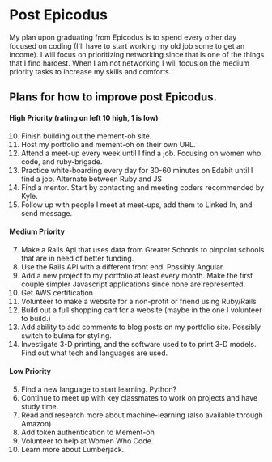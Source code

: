 # Post Epicodus

My plan upon graduating from Epicodus is to spend every other day focused on coding (I'll have to start working my old job some to get an income). I will focus on prioritizing networking since that is one of the things that I find hardest. When I am not networking I will focus on the medium priority tasks to increase my skills and comforts.


## Plans for how to improve post Epicodus.
#### High Priority (rating on left 10 high, 1 is low)

10. Finish building out the mement-oh site.
10. Host my portfolio and mement-oh on their own URL.
9. Attend a meet-up every week until I find a job. Focusing on women who code, and ruby-brigade.
9. Practice white-boarding every  day for 30-60 minutes on Edabit until I find a job. Alternate between Ruby and JS
8. Find a mentor. Start by contacting and meeting coders recommended by Kyle.
8. Follow up with people I meet at meet-ups, add them to Linked In, and send message.

#### Medium Priority
7. Make a Rails Api that uses data from Greater Schools to pinpoint schools that are in need of better funding.
7. Use the Rails API with a different front end. Possibly Angular.
6. Add a new project to my portfolio at least every month. Make the first couple simpler Javascript applications since none are represented.
6. Get AWS certification
6. Volunteer to make a website for a non-profit or friend using Ruby/Rails
6. Build out a full shopping cart for a website (maybe in the one I volunteer to build.)
6. Add ability to add comments to blog posts on my portfolio site. Possibly switch to bulma for styling.
5. Investigate 3-D printing, and the software used to to print 3-D models. Find out what tech and languages are used.

#### Low Priority
5. Find a new language to start learning. Python?
5. Continue to meet up with key classmates to work on projects and have study time.
4. Read and research more about machine-learning (also available through Amazon)
3. Add token authentication to Mement-oh
3. Volunteer to help at Women Who Code.
3. Learn more about Lumberjack.
